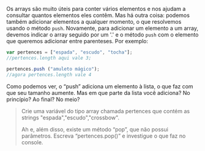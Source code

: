 Os arrays são muito úteis para conter vários elementos e nos ajudam a consultar quantos elementos eles contêm. Mas há outra coisa: podemos também adicionar elementos a qualquer momento, o que resolvemos usando o método `push`. Novamente, para adicionar um elemento a um array, devemos indicar o array seguido por um '.' e o método `push` com o elemento que queremos adicionar entre parenteses. Por exemplo:


```javascript
var pertences = ["espada", "escudo", "tocha"];
//pertences.length aqui vale 3;

pertences.push ("amuleto mágico");
//agora pertences.length vale 4
```

Como podemos ver, o “push” adiciona um elemento à lista, o que faz com que seu tamanho aumente. 
Mas em que parte da lista você adiciona? No princípio? Ao final? No meio?


> Crie uma variável do tipo array chamada pertences que contém as strings "espada","escudo","crossbow".
>
>
> Ah e, além disso, existe um método “pop”, que não possui parâmetros. Escreva “pertences.pop()” e investigue o que faz no console.

